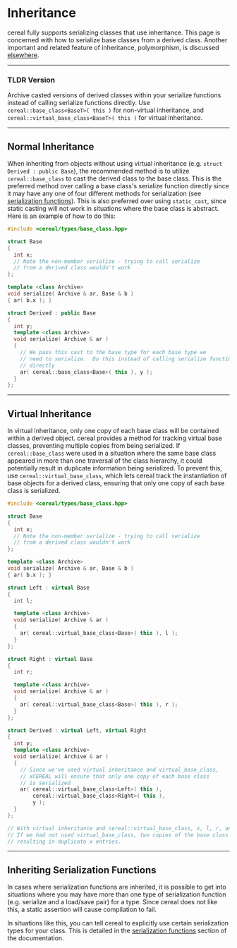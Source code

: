 Inheritance
===========

cereal fully supports serializing classes that use inheritance.  This page is concerned with how to serialize base classes from a derived class.  Another important and related feature of inheritance, polymorphism, is discussed [elsewhere](polymorphism.html).

---

### TLDR Version

Archive casted versions of derived classes within your serialize functions instead of calling serialize functions directly.  Use `cereal::base_class<BaseT>( this )` for non-virtual inheritance, and `cereal::virtual_base_class<BaseT>( this )` for virtual inheritance.

---

## Normal Inheritance

When inheriting from objects without using virtual inheritance (e.g. `struct Derived : public Base`), the recommended method is to utilize `cereal::base_class` to cast the derived class to the base class.  This is the preferred method over calling a base class's serialize function directly since it may have any one of four different methods for serialization (see [serialization functions](serialization_functions.html)).  This is also preferred over using `static_cast`, since static casting will not work in situations where the base class is abstract.  Here is an example of how to do this:

```cpp
#include <cereal/types/base_class.hpp>

struct Base
{
  int x;
  // Note the non-member serialize - trying to call serialize
  // from a derived class wouldn't work
};

template <class Archive>
void serialize( Archive & ar, Base & b )
{ ar( b.x ); }

struct Derived : public Base
{
  int y;
  template <class Archive>
  void serialize( Archive & ar )
  { 
    // We pass this cast to the base type for each base type we
    // need to serialize.  Do this instead of calling serialize functions
    // directly
    ar( cereal::base_class<Base>( this ), y ); 
  }
};
```

---

## Virtual Inheritance
In virtual inheritance, only one copy of each base class will be contained within a derived object.  cereal provides a method for tracking virtual base classes, preventing multiple copies from being serialized.  If `cereal::base_class` were used in a situation where the same base class appeared in more than one traversal of the class hierarchy, it could potentially result in duplicate information being serialized.  To prevent this, use `cereal::virtual_base_class`, which lets cereal track the instantiation of base objects for a derived class, ensuring that only one copy of each base class is serialized.

```cpp
#include <cereal/types/base_class.hpp>

struct Base
{
  int x;
  // Note the non-member serialize - trying to call serialize
  // from a derived class wouldn't work
};

template <class Archive>
void serialize( Archive & ar, Base & b )
{ ar( b.x ); }

struct Left : virtual Base
{
  int l;

  template <class Archive>
  void serialize( Archive & ar )
  { 
    ar( cereal::virtual_base_class<Base>( this ), l );
  }
};

struct Right : virtual Base
{
  int r;

  template <class Archive>
  void serialize( Archive & ar )
  { 
    ar( cereal::virtual_base_class<Base>( this ), r );
  }
};

struct Derived : virtual Left, virtual Right
{
  int y;
  template <class Archive>
  void serialize( Archive & ar )
  { 
    // Since we've used virtual inheritance and virtual_base_class,
    // xCEREAL will ensure that only one copy of each base class
    // is serialized
    ar( cereal::virtual_base_class<Left>( this ),
        cereal::virtual_base_class<Right>( this ),
        y );
  }
};

// With virtual inheritance and cereal::virtual_base_class, x, l, r, and y will be serialized exactly once.
// If we had not used virtual_base_class, two copies of the base class may have been serialized,
// resulting in duplicate x entries.
```

---

## Inheriting Serialization Functions

In cases where serialization functions are inherited, it is possible to get into situations where you may have more than
one type of serialization function (e.g. serialize and a load/save pair) for a type.  Since cereal does not like this, a
static assertion will cause compilation to fail.

In situations like this, you can tell cereal to explicitly use certain serialization types for your class.  This is
detailed in the [serialization functions](serialization_functions.html#inheritance) section of the documentation.

